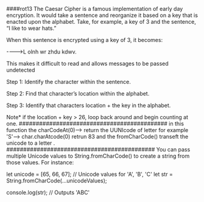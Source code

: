 ####rot13
The Caesar Cipher is a famous implementation of early day encryption. It would take a sentence and reorganize it based on a key that is enacted upon the alphabet. Take, for example, a key of 3 and the sentence, “I like to wear hats.”

When this sentence is encrypted using a key of 3, it becomes:

---->L olnh wr zhdu kdwv.

This makes it difficult to read and allows messages to be passed undetected

Step 1: Identify the character within the sentence.

Step 2: Find that character’s location within the alphabet.

Step 3: Identify that characters location + the key in the alphabet.

Note* if the location + key > 26, loop back around and begin counting at one.
############################################
in this function the charCodeAt(0)--> return the UUNIcode of letter for example 
'S'--> char.charAtcode(0) retrun 83 
 and the fromCharCode() transeft the unicode to  a letter .
 ############################################
 You can pass multiple Unicode values to String.fromCharCode() to create a string from those values. For instance:

let unicode = [65, 66, 67]; // Unicode values for 'A', 'B', 'C'
let str = String.fromCharCode(...unicodeValues);

console.log(str); // Outputs 'ABC'

